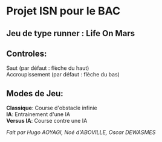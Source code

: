 # Projet ISN pour le BAC

Jeu de type runner : Life On Mars
-------------------
## Controles:  
Saut (par défaut : flèche du haut)  
Accroupissement (par défaut : flèche du bas)  
## Modes de Jeu:  
__Classique__: Course d'obstacle infinie  
__IA__: Entrainement d'une IA  
__Versus IA__: Course contre une IA

*Fait par Hugo AOYAGI, Noé d'ABOVILLE, Oscar DEWASMES*
